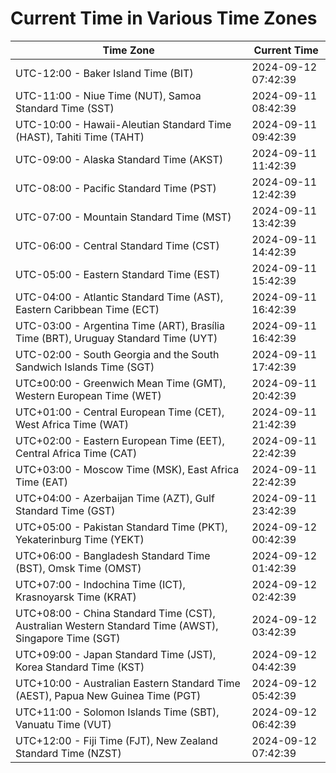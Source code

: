 # Current Time in Various Time Zones

| Time Zone | Current Time |
|-----------|--------------|
| UTC-12:00 - Baker Island Time (BIT) | 2024-09-12 07:42:39 |
| UTC-11:00 - Niue Time (NUT), Samoa Standard Time (SST) | 2024-09-11 08:42:39 |
| UTC-10:00 - Hawaii-Aleutian Standard Time (HAST), Tahiti Time (TAHT) | 2024-09-11 09:42:39 |
| UTC-09:00 - Alaska Standard Time (AKST) | 2024-09-11 11:42:39 |
| UTC-08:00 - Pacific Standard Time (PST) | 2024-09-11 12:42:39 |
| UTC-07:00 - Mountain Standard Time (MST) | 2024-09-11 13:42:39 |
| UTC-06:00 - Central Standard Time (CST) | 2024-09-11 14:42:39 |
| UTC-05:00 - Eastern Standard Time (EST) | 2024-09-11 15:42:39 |
| UTC-04:00 - Atlantic Standard Time (AST), Eastern Caribbean Time (ECT) | 2024-09-11 16:42:39 |
| UTC-03:00 - Argentina Time (ART), Brasília Time (BRT), Uruguay Standard Time (UYT) | 2024-09-11 16:42:39 |
| UTC-02:00 - South Georgia and the South Sandwich Islands Time (SGT) | 2024-09-11 17:42:39 |
| UTC±00:00 - Greenwich Mean Time (GMT), Western European Time (WET) | 2024-09-11 20:42:39 |
| UTC+01:00 - Central European Time (CET), West Africa Time (WAT) | 2024-09-11 21:42:39 |
| UTC+02:00 - Eastern European Time (EET), Central Africa Time (CAT) | 2024-09-11 22:42:39 |
| UTC+03:00 - Moscow Time (MSK), East Africa Time (EAT) | 2024-09-11 22:42:39 |
| UTC+04:00 - Azerbaijan Time (AZT), Gulf Standard Time (GST) | 2024-09-11 23:42:39 |
| UTC+05:00 - Pakistan Standard Time (PKT), Yekaterinburg Time (YEKT) | 2024-09-12 00:42:39 |
| UTC+06:00 - Bangladesh Standard Time (BST), Omsk Time (OMST) | 2024-09-12 01:42:39 |
| UTC+07:00 - Indochina Time (ICT), Krasnoyarsk Time (KRAT) | 2024-09-12 02:42:39 |
| UTC+08:00 - China Standard Time (CST), Australian Western Standard Time (AWST), Singapore Time (SGT) | 2024-09-12 03:42:39 |
| UTC+09:00 - Japan Standard Time (JST), Korea Standard Time (KST) | 2024-09-12 04:42:39 |
| UTC+10:00 - Australian Eastern Standard Time (AEST), Papua New Guinea Time (PGT) | 2024-09-12 05:42:39 |
| UTC+11:00 - Solomon Islands Time (SBT), Vanuatu Time (VUT) | 2024-09-12 06:42:39 |
| UTC+12:00 - Fiji Time (FJT), New Zealand Standard Time (NZST) | 2024-09-12 07:42:39 |

